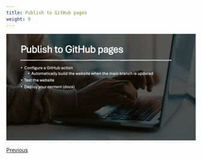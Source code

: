 ```yaml
---
title: Publish to GitHub pages
weight: 9
---
```


![Publish to GitHub pages][01]

[Previous][02]

<!-- link references -->
[01]: slide9.png
[02]: ../slide8
